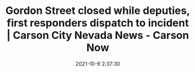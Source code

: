 ---
"title": "Gordon Street closed while deputies, first responders dispatch to incident | Carson City Nevada News - Carson Now"
"date": "2021-10-9 2:37:30"
"feed_name": "GOOGLENEWSCONSTRUCTION"
"feed_website": "https://news.google.com/search?q=construction%2Bincident&hl=en-US&gl=US&ceid=US:en"
"feed_rss": "https://news.google.com/rss/search?q=construction%2Bincident&hl=en-US&gl=US&ceid=US:en"
"link": "https://carsonnow.org/story/10/08/2021/gordon-street-closes-while-deputies-first-responders-dispatch-incident?page=855&fbclid=IwAR0BgMWuX4ebJ9WQcdwK2aGmDMIKZizKKw7SrFFgn2j2BGwf9IpPdhCtsVk"
"source": "{'href': 'https://carsonnow.org', 'title': 'Carson Now'}"
"file": "_posts/2021-1-1-bf0d082c771b2050450c82d45beccb7ffe7d7212.md"
"accident": "0"
"drilling": "0"
"dead": "0"
"injured": "0"
"arrested": "0"
"place": "unknown place"
"where": "unknown site"
"causes": "unknown"
"place_uri": "unknown place"
---